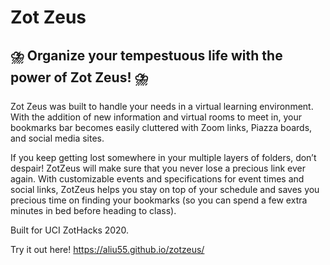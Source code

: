 # Zot Zeus

## ⛈️ Organize your tempestuous life with the power of Zot Zeus! ⛈️

Zot Zeus was built to handle your needs in a virtual learning environment. With the addition of new information and virtual rooms to meet in, your bookmarks bar becomes easily cluttered with Zoom links, Piazza boards, and social media sites. 

If you keep getting lost somewhere in your multiple layers of folders, don’t despair! ZotZeus will make sure that you never lose a precious link ever again. With customizable events and specifications for event times and social links, ZotZeus helps you stay on top of your schedule and saves you precious time on finding your bookmarks (so you can spend a few extra minutes in bed before heading to class).

Built for UCI ZotHacks 2020.

Try it out here! https://aliu55.github.io/zotzeus/
